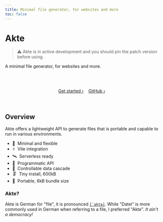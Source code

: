 ```yaml
---
title: Minimal file generator, for websites and more
toc: false
---
```


# Akte

> ⚠ Akte is in active development and you should pin the patch version before using.

A minimal file generator, for websites and more.

<div style="margin:4rem 0;display:flex;justify-content:center;gap:1rem;">
	<a class="button" href="/get-started">Get started ›</a>
	<a class="button" href="https://github.com/lihbr/akte" target="_blank" rel="noopener noreferrer">GitHub ›</a>
</div>

## Overview

Akte offers a lightweight API to generate files that is portable and capable to run in various environments.

- 🚕 &nbsp;Minimal and flexible
- ⚡ &nbsp;Vite integration
- 🛰 &nbsp;Serverless ready
- 🎹 &nbsp;Programmatic API
- 🌊 &nbsp;Controllable data cascade
- 🗜 &nbsp;Tiny install, 600kB
- 💼 &nbsp;Portable, 6kB bundle size

### Akte?

Akte is German for "file", it is pronounced [`[ˈaktə]`](https://upload.wikimedia.org/wikipedia/commons/b/bf/De-Akte.ogg). While "Datei" is more commonly used in German when referring to a file, I preferred "Akte". _It ain't a democracy!_
